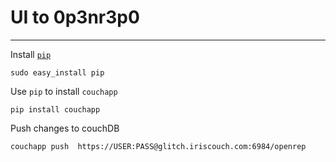 # UI to 0p3nr3p0
* * *

Install [`pip`](http://pypi.python.org/pypi/pip)

    sudo easy_install pip

Use `pip` to install `couchapp`

    pip install couchapp


Push changes to couchDB

    couchapp push  https://USER:PASS@glitch.iriscouch.com:6984/openrep
